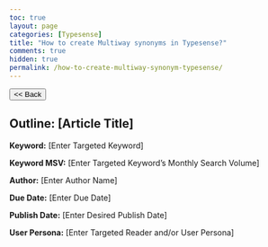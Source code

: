 ```yaml
---
toc: true
layout: page
categories: [Typesense]
title: "How to create Multiway synonyms in Typesense?"
comments: true
hidden: true
permalink: /how-to-create-multiway-synonym-typesense/
---
```


<button class="back-button" onclick="window.history.back()"><< Back</button>

## Outline: [Article Title]

**Keyword:** [Enter Targeted Keyword]

**Keyword MSV:** [Enter Targeted Keyword’s Monthly Search Volume]

**Author:** [Enter Author Name]

**Due Date:** [Enter Due Date]

**Publish Date:** [Enter Desired Publish Date]

**User Persona:** [Enter Targeted Reader and/or User Persona]

<br>
